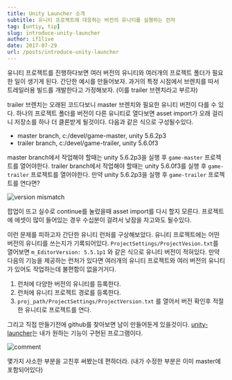 ```yaml
---
title: Unity Launcher 소개
subtitle: 유니티 프로젝트에 대응하는 버전의 유니티를 실행하는 런처
tag: [untiy, tip]
slug: introduce-unity-launcher
author: if1live
date: 2017-07-29
url: /posts/introduce-unity-launcher
---
```


유니티 프로젝트를 진행하다보면 여러 버전의 유니티와 여러개의 프로젝트 폴더가 필요한 일이 생기게 된다. 간단한 예시를 만들어보자. 과거의 특정 시점에서 브렌치를 따서 트레일러용 빌드를 개발한다고 가정해보자. (이를 trailer 브렌치라고 부르자)

trailer 브렌치는 오래된 코드다보니 master 브렌치와 필요한 유니티 버전이 다를 수 있다.
하나의 프로젝트 폴더를 버전이 다른 유니티로 열다보면 asset import가 오래 걸리니 저장소를 하나 더 클론받게 될것이다. 다음과 같은 식으로 구성될수있다.

* master branch, c:/devel/game-master, unity 5.6.2p3
* trailer branch, c:/devel/game-trailer, unity 5.6.0f3

master branch에서 작업해야 할때는 unity 5.6.2p3을 실행 후 `game-master` 프로젝트를 열어야한다. 
trailer branch에서 작업해야 할때는 unity 5.6.0f3를 실행 후 `game-trailer` 프로젝트를 열어야한다.
만약 unity 5.6.2p3을 실행 후 `game-trailer` 프로젝트를 연다면?

![version mismatch]({attach}introduce-unity-launcher/version-mismatch.png)

팝업이 뜨고 실수로 continue를 눌렀을때 asset import를 다시 할지 모른다.
프로젝트에 에셋이 많이 들어있는 경우 수십분이 걸려서 낮잠을 자고와도 될수있다.

이런 문제를 피하고자 간단한 유니티 런처를 구상해보았다.
유니티 프로젝트에는 어떤 버전의 유니티를 쓰는지가 기록되어있다.
`ProjectSettings/ProjectVesion.txt`를 열어보면 `m_EditorVersion: 5.5.1p1` 와 같은 식으로 유니티 버전이 적혀있다.
만약 다음의 기능을 제공하는 런처가 있다면 여러개의 유니티 프로젝트와 여러 버전의 유니티가 있어도 작업하는데 불편함이 없을거거다.

1. 런처에 다양한 버전의 유니티를 등록한다.
2. 런처에 유니티 프로젝트 경로를 등록한다.
3. `proj_path/ProjectSettings/ProjectVersion.txt` 를 열어서 버전 확인후 적절한 유니티로 프로젝트를 연다.


그리고 직접 만들기전에 github를 찾아보면 남이 만들어둔게 있을것이다.
[unity-launcher][repo]는 내가 원하는 기능이 구현된 프로그램이다.

![comment]({attach}introduce-unity-launcher/screenshot.png)

몇가지 사소한 부분을 고친후 써봤는데 편하더라.
(내가 수정한 부분은 이미 master에 포함되어있다)

[repo]: https://github.com/hagish/unity-launcher
